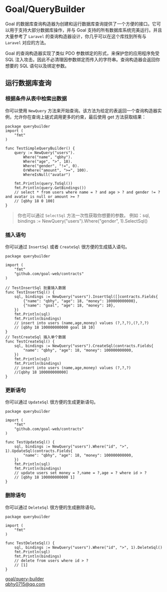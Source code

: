 # Goal/QueryBuilder
Goal 的数据库查询构造器为创建和运行数据库查询提供了一个方便的接口。它可以用于支持大部分数据库操作，并与 Goal 支持的所有数据库系统完美运行。并且大量参考了 `Laravel` 的查询构造器设计，你几乎可以在这个库找到所有与 `Laravel` 对应的方法。

Goal 的查询构造器实现了类似 PDO 参数绑定的形式，来保护您的应用程序免受 SQL 注入攻击。因此不必清理因参数绑定而传入的字符串。查询构造器会返回你想要的 SQL 语句以及绑定参数。

## 运行数据库查询
### 根据条件从表中检索出数据
你可以使用 `NewQuery` 方法来开始查询。该方法为给定的表返回一个查询构造器实例，允许你在查询上链式调用更多的约束，最后使用 get 方法获取结果：
```golang
package querybuilder
import (
	"fmt"
)

func TestSimpleQueryBuilder() {
    query := NewQuery("users").
		Where("name", "qbhy").
        Where("age", ">", 18).
        Where("gender", "!=", 0).
        OrWhere("amount", ">=", 100).
        WhereIsNull("avatar")
	
    fmt.Println(query.ToSql())
    fmt.Println(query.GetBindings())
    // select * from users where name = ? and age > ? and gender != ? and avatar is null or amount >= ?
    // [qbhy 18 0 100]
}
```
> 你也可以通过 `SelectSql` 方法一次性获取你想要的参数。
> 例如：sql, bindings := NewQuery("users").Where("gender", 1).SelectSql()

### 插入语句
你可以通过 `InsertSql` 或者 `CreateSql` 很方便的生成插入语句。
```golang
package querybuilder

import (
	"fmt"
	"github.com/goal-web/contracts"
)

// TestInsertSql 批量插入数据
func TestInsertSql() {
	sql, bindings := NewQuery("users").InsertSql([]contracts.Fields{
		{"name": "qbhy", "age": 18, "money": 100000000000},
		{"name": "goal", "age": 18, "money": 10},
	})
	fmt.Println(sql)
	fmt.Println(bindings)
	// insert into users (name,age,money) values (?,?,?),(?,?,?)
	// [qbhy 18 100000000000 goal 18 10]
}
// TestCreateSql 插入单个数据
func TestCreateSql() {
	sql, bindings := NewQuery("users").CreateSql(contracts.Fields{
		"name": "qbhy", "age": 18, "money": 100000000000,
	})
	fmt.Println(sql)
	fmt.Println(bindings) 
	// insert into users (name,age,money) values (?,?,?) 
	//[qbhy 18 100000000000]
}
```
 
### 更新语句
你可以通过 `UpdateSql` 很方便的生成更新语句。
```golang
package querybuilder

import (
	"fmt"
	"github.com/goal-web/contracts"
)

func TestUpdateSql() {
	sql, bindings := NewQuery("users").Where("id", ">", 1).UpdateSql(contracts.Fields{
		"name": "qbhy", "age": 18, "money": 100000000000,
	})
	fmt.Println(sql)
	fmt.Println(bindings)
    // update users set money = ?,name = ?,age = ? where id > ?
    // [qbhy 18 100000000000 1]
}
```

### 删除语句
你可以通过 `DeleteSql` 很方便的生成删除语句。
```golang
package querybuilder

import (
	"fmt"
)

func TestDeleteSql() {
	sql, bindings := NewQuery("users").Where("id", ">", 1).DeleteSql()
	fmt.Println(sql)
	fmt.Println(bindings)
    // delete from users where id > ?
    // [1]
}
```

[goal/query-builder](https://github.com/goal-web/querybuilder)  
qbhy0715@qq.com
